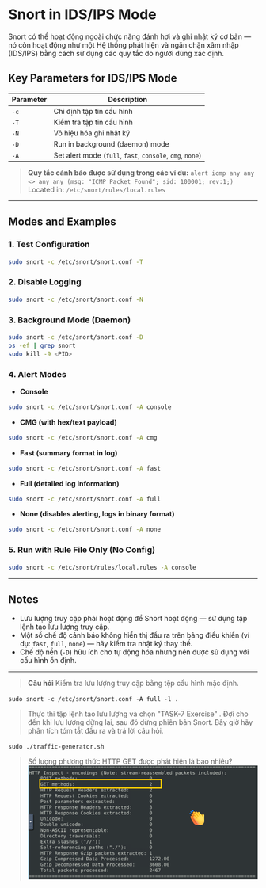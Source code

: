 
# Snort in IDS/IPS Mode

Snort có thể hoạt động ngoài chức năng đánh hơi và ghi nhật ký cơ bản — nó còn hoạt động như một Hệ thống phát hiện và ngăn chặn xâm nhập (IDS/IPS) bằng cách sử dụng các quy tắc do người dùng xác định.

## Key Parameters for IDS/IPS Mode

| Parameter | Description |
|-----------|-------------|
| `-c`      | Chỉ định tập tin cấu hình |
| `-T`      | Kiểm tra tập tin cấu hình |
| `-N`      | Vô hiệu hóa ghi nhật ký |
| `-D`      | Run in background (daemon) mode |
| `-A`      | Set alert mode (`full`, `fast`, `console`, `cmg`, `none`) |

> **Quy tắc cảnh báo được sử dụng trong các ví dụ:** 
> `alert icmp any any <> any any (msg: "ICMP Packet Found"; sid: 100001; rev:1;)`  
> Located in: `/etc/snort/rules/local.rules`

---

## Modes and Examples

### 1. Test Configuration
```bash
sudo snort -c /etc/snort/snort.conf -T
```

### 2. Disable Logging
```bash
sudo snort -c /etc/snort/snort.conf -N
```

### 3. Background Mode (Daemon)
```bash
sudo snort -c /etc/snort/snort.conf -D
ps -ef | grep snort
sudo kill -9 <PID>
```

### 4. Alert Modes

- **Console**
```bash
sudo snort -c /etc/snort/snort.conf -A console
```
- **CMG (with hex/text payload)**
```bash
sudo snort -c /etc/snort/snort.conf -A cmg
```
- **Fast (summary format in log)**
```bash
sudo snort -c /etc/snort/snort.conf -A fast
```
- **Full (detailed log information)**
```bash
sudo snort -c /etc/snort/snort.conf -A full
```
- **None (disables alerting, logs in binary format)**
```bash
sudo snort -c /etc/snort/snort.conf -A none
```

### 5. Run with Rule File Only (No Config)
```bash
sudo snort -c /etc/snort/rules/local.rules -A console
```

---

## Notes

- Lưu lượng truy cập phải hoạt động để Snort hoạt động — sử dụng tập lệnh tạo lưu lượng truy cập.
- Một số chế độ cảnh báo không hiển thị đầu ra trên bảng điều khiển (ví dụ: `fast`, `full`, `none`) — hãy kiểm tra nhật ký thay thế.
- Chế độ nền (`-D`) hữu ích cho tự động hóa nhưng nên được sử dụng với cấu hình ổn định.

---

>**Câu hỏi** Kiểm tra lưu lượng truy cập bằng tệp cấu hình mặc định.

`sudo snort -c /etc/snort/snort.conf -A full -l .`

>Thực thi tập lệnh tạo lưu lượng và chọn "TASK-7 Exercise" . Đợi cho đến khi lưu lượng dừng lại, sau đó dừng phiên bản Snort. Bây giờ hãy phân tích tóm tắt đầu ra và trả lời câu hỏi.

`sudo ./traffic-generator.sh`

>Số lượng phương thức HTTP GET được phát hiện là bao nhiêu?
![alt text](<png/snort-task7 (1).png>)